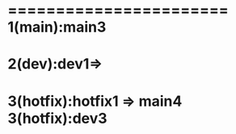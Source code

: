 =======================
1(main):main3
========================
2(dev):dev1=>
========================
3(hotfix):hotfix1 => main4
3(hotfix):dev3
=======================
